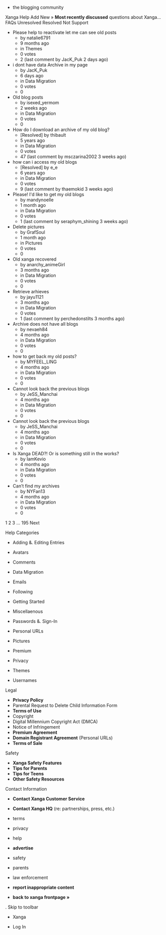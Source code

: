 *   the blogging community

Xanga Help Add New » **Most recently discussed** questions about Xanga… FAQs Unresolved Resolved Not Support

*   Please help to reactivate let me can see old posts
    *   by natalie6791
    *   9 months ago
    *   in Themes
    *   0 votes
    *   2 (last comment by JacK\_Puk 2 days ago)
*   i dont have data Archive in my page
    *   by JacK\_Puk
    *   6 days ago
    *   in Data Migration
    *   0 votes
    *   0
*   Old blog posts
    *   by isexed\_yermom
    *   2 weeks ago
    *   in Data Migration
    *   0 votes
    *   0
*   How do I download an archive of my old blog?
    *   \[Resolved\] by thibault
    *   5 years ago
    *   in Data Migration
    *   0 votes
    *   47 (last comment by msczarina2002 3 weeks ago)
*   how can i access my old blogs
    *   \[Resolved\] by e\_e
    *   6 years ago
    *   in Data Migration
    *   0 votes
    *   9 (last comment by thaemokid 3 weeks ago)
*   Please! I'd like to get my old blogs
    *   by mandynoelle
    *   1 month ago
    *   in Data Migration
    *   0 votes
    *   1 (last comment by seraphym\_shining 3 weeks ago)
*   Delete pictures
    *   by GrafSoul
    *   1 month ago
    *   in Pictures
    *   0 votes
    *   0
*   Old xanga recovered
    *   by anarchy\_animeGirl
    *   3 months ago
    *   in Data Migration
    *   0 votes
    *   0
*   Retrieve arhieves
    *   by jayu1121
    *   3 months ago
    *   in Data Migration
    *   0 votes
    *   1 (last comment by perchedonstilts 3 months ago)
*   Archive does not have all blogs
    *   by nevaeh84
    *   4 months ago
    *   in Data Migration
    *   0 votes
    *   0
*   how to get back my old posts?
    *   by MYFEEL\_LING
    *   4 months ago
    *   in Data Migration
    *   0 votes
    *   0
*   Cannot look back the previous blogs
    *   by JeSS\_Manchai
    *   4 months ago
    *   in Data Migration
    *   0 votes
    *   0
*   Cannot look back the previous blogs
    *   by JeSS\_Manchai
    *   4 months ago
    *   in Data Migration
    *   0 votes
    *   0
*   Is Xanga DEAD?! Or is something still in the works?
    *   by IamKevio
    *   4 months ago
    *   in Data Migration
    *   0 votes
    *   0
*   Can’t find my archives
    *   by NYFan13
    *   4 months ago
    *   in Data Migration
    *   0 votes
    *   0

1 2 3 ... 195 Next

Help Categories

*   Adding &. Editing Entries
*   Avatars
*   Comments
*   Data Migration
*   Emails
*   Following
*   Getting Started
*   Miscellaenous

*   Passwords &. Sign-In
*   Personal URLs
*   Pictures
*   Premium
*   Privacy
*   Themes
*   Usernames

Legal

*   **Privacy Policy**
*   Parental Request to Delete Child Information Form
*   **Terms of Use**
*   Copyright
*   Digital Millennium Copyright Act (DMCA)
*   Notice of Infringement
*   **Premium Agreement**
*   **Domain Registrant Agreement** (Personal URLs)
*   **Terms of Sale**

Safety

*   **Xanga Safety Features**
*   **Tips for Parents**
*   **Tips for Teens**
*   **Other Safety Resources**

Contact Information

*   **Contact Xanga Customer Service**
*   **Contact Xanga HQ** (re: partnerships, press, etc.)

*   terms
*   privacy
*   help
*   **advertise**

*   safety
*   parents
*   law enforcement
*   **report inappropriate content**

*   **back to xanga frontpage »**

<img src="http://pixel.quantserve.com/pixel/p-87h-iNOVooym2.gif" style="display: none" height="1" width="1" alt="Quantcast"/>. Skip to toolbar

*   Xanga

*   Log In